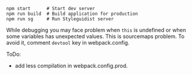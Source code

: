 ```
npm start      # Start dev server
npm run build  # Build application for production
npm run sg     # Run Styleguidist server
```

While debugging you may face problem when `this` is undefined or when some variables has unexpected values. This is sourcemaps problem. To avoid it, comment `devtool` key in webpack.config.

ToDo:

- add less compilation in webpack.config.prod.